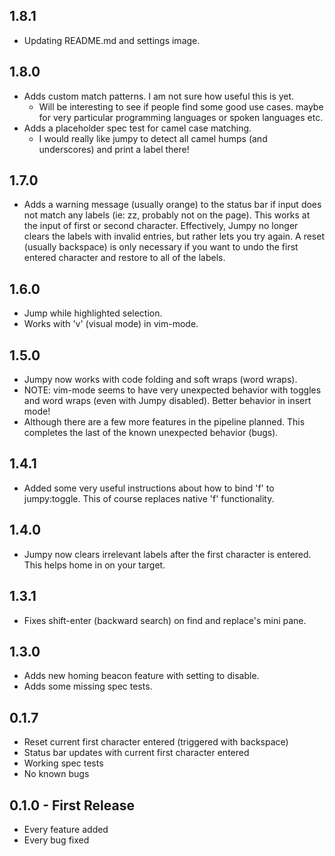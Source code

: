 ## 1.8.1
* Updating README.md and settings image.

## 1.8.0
* Adds custom match patterns.  I am not sure how useful this is yet.
    * Will be interesting to see if people find some good use cases.
      maybe for very particular programming languages or spoken languages etc.
* Adds a placeholder spec test for camel case matching.
    * I would really like jumpy to detect all camel humps (and underscores) and print a label there!

## 1.7.0
* Adds a warning message (usually orange) to the status bar if
  input does not match any labels (ie: zz, probably not on the page).
  This works at the input of first or second character.
  Effectively, Jumpy no longer clears the labels with invalid entries,
  but rather lets you try again.  A reset (usually backspace) is only
  necessary if you want to undo the first entered character and restore
  to all of the labels.

## 1.6.0
* Jump while highlighted selection.
* Works with 'v' (visual mode) in vim-mode.

## 1.5.0
* Jumpy now works with code folding and soft wraps (word wraps).
* NOTE: vim-mode seems to have very unexpected behavior with toggles and
  word wraps (even with Jumpy disabled).  Better behavior in insert mode!
* Although there are a few more features in the pipeline planned.
  This completes the last of the known unexpected behavior (bugs).

## 1.4.1
* Added some very useful instructions about how to bind 'f' to
  jumpy:toggle.  This of course replaces native 'f' functionality.

## 1.4.0
* Jumpy now clears irrelevant labels after the first character is
  entered.  This helps home in on your target.

## 1.3.1
* Fixes shift-enter (backward search) on find and replace's mini pane.

## 1.3.0
* Adds new homing beacon feature with setting to disable.
* Adds some missing spec tests.

## 0.1.7
* Reset current first character entered (triggered with backspace)
* Status bar updates with current first character entered
* Working spec tests
* No known bugs

## 0.1.0 - First Release
* Every feature added
* Every bug fixed

